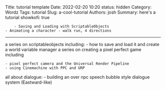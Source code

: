 Title: tutorial template
Date: 2022-02-20 10:20
status: hidden
Category: Wordz
Tags: tutorial
Slug: a-cool-tutorial
Authors: josh
Summary: here's a tutorial
showkofi: true


        - Saving and Loading with ScriptableObjects
    - Animating a character - walk run, 4 directions

---
a series on scriptableobjects including:
    - how to save and load it and create a world variable manager
a series on creating a pixel perfect game including

    - pixel perfect camera and the Universal Render Pipeline
    - using Cinemachine with PPC and URP
all about dialogue:
    - building an over npc speech bubble style dialogue system (Eastward-like)
